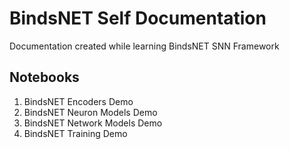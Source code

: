 # BindsNET Self Documentation
Documentation created while learning BindsNET SNN Framework

## Notebooks
1. BindsNET Encoders Demo
2. BindsNET Neuron Models Demo
3. BindsNET Network Models Demo
3. BindsNET Training Demo
